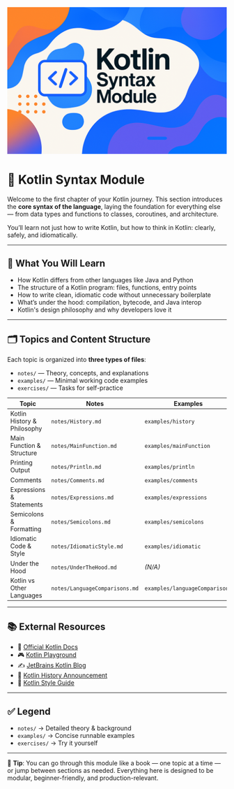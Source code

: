<div align="center">
  <picture>
    <source media="(prefers-color-scheme: dark)" srcset="../../../../../../images/SyntaxModule.png">
    <img alt="Gradle Logo" src="../../../../../../images/SyntaxModule.png">
  </picture>
</div>

# 🧠 Kotlin Syntax Module

Welcome to the first chapter of your Kotlin journey. This section introduces the **core syntax of the language**, laying the foundation for everything else — from data types and functions to classes, coroutines, and architecture.

You’ll learn not just how to write Kotlin, but how to think in Kotlin: clearly, safely, and idiomatically.

---

## 📘 What You Will Learn

- How Kotlin differs from other languages like Java and Python
- The structure of a Kotlin program: files, functions, entry points
- How to write clean, idiomatic code without unnecessary boilerplate
- What’s under the hood: compilation, bytecode, and Java interop
- Kotlin's design philosophy and why developers love it

---

## 🗂️ Topics and Content Structure

Each topic is organized into **three types of files**:

- `notes/` — Theory, concepts, and explanations
- `examples/` — Minimal working code examples
- `exercises/` — Tasks for self-practice

| Topic                       | Notes                          | Examples                       | Exercises                       |
|----------------------------|----------------------------------|--------------------------------|---------------------------------|
| Kotlin History & Philosophy| `notes/History.md`              | `examples/history`             | `exercises/history`             |
| Main Function & Structure  | `notes/MainFunction.md`         | `examples/mainFunction`        | `exercises/mainFunction`        |
| Printing Output            | `notes/Println.md`              | `examples/println`             | `exercises/println`             |
| Comments                   | `notes/Comments.md`             | `examples/comments`            | `exercises/comment`             |
| Expressions & Statements   | `notes/Expressions.md`          | `examples/expressions`         | `exercises/expressions`         |
| Semicolons & Formatting    | `notes/Semicolons.md`           | `examples/semicolons`          | `exercises/semicolons`          |
| Idiomatic Code & Style     | `notes/IdiomaticStyle.md`       | `examples/idiomatic`           | `exercises/idiomatic`           |
| Under the Hood             | `notes/UnderTheHood.md`         | *(N/A)*                        | *(N/A)*                         |
| Kotlin vs Other Languages  | `notes/LanguageComparisons.md`  | `examples/languageComparisons` | `exercises/languageComparisons` |

---

## 📚 External Resources

- 🔗 [Official Kotlin Docs](https://kotlinlang.org/docs/home.html)
- 🎮 [Kotlin Playground](https://play.kotlinlang.org/)
- ✍️ [JetBrains Kotlin Blog](https://blog.jetbrains.com/kotlin/)
- 📜 [Kotlin History Announcement](https://blog.jetbrains.com/kotlin/2011/07/hello-world-2/)
- 📏 [Kotlin Style Guide](https://kotlinlang.org/docs/coding-conventions.html)

---

## ✅ Legend

- `notes/` → Detailed theory & background
- `examples/` → Concise runnable examples
- `exercises/` → Try it yourself

---

📌 **Tip**: You can go through this module like a book — one topic at a time — or jump between sections as needed. Everything here is designed to be modular, beginner-friendly, and production-relevant.
